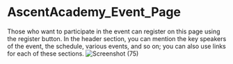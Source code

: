 
# AscentAcademy_Event_Page
Those who want to participate in the event can register on this page using the register button. In the header section, you can mention the key speakers of the event, the schedule, various events, and so on; you can also use links for each of these sections.
![Screenshot (75)](https://user-images.githubusercontent.com/107309359/226339182-82a96fb1-d67d-4cb1-9858-53b84d9a0cee.png)
